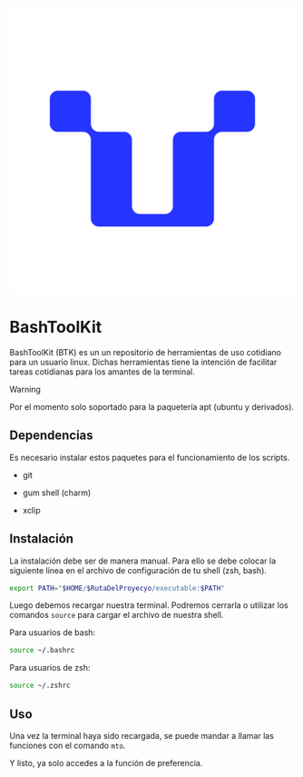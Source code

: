 ![Poster](./assets/img/logo_logo-icon-blue.png)
# BashToolKit
BashToolKit (BTK) es un un repositorio de herramientas de uso cotidiano para un usuario linux. Dichas herramientas tiene la intención de facilitar tareas cotidianas para los amantes de la terminal.

> [!WARNING]
> 
> Por el momento solo soportado para la paquetería apt (ubuntu y derivados).

## Dependencias

Es necesario instalar estos paquetes para el funcionamiento de los scripts.

- git
    
- gum shell (charm)
    
- xclip
## Instalación

La instalación debe ser de manera manual. Para ello se debe colocar la siguiente línea en el archivo de configuración de tu shell (zsh, bash).

```bash
export PATH="$HOME/$RutaDelProyecyo/executable:$PATH"
```

Luego debemos recargar nuestra terminal. Podremos cerrarla o utilizar los comandos `source` para cargar el archivo de nuestra shell.

Para usuarios de bash:

```bash
source ~/.bashrc
```

Para usuarios de zsh:

```bash
source ~/.zshrc
```

## Uso

Una vez la terminal haya sido recargada, se puede mandar a llamar las funciones con el comando `mto`.

Y listo, ya solo accedes a la función de preferencia.
